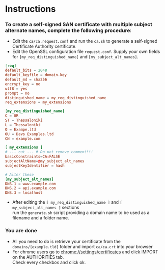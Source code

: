 # Instructions

### To create a self-signed SAN certificate with multiple subject alternate names, complete the following procedure:

- Edit the `ca/ca.request.conf` and run the `ca.sh` to generate a self-signed Certificate Authority certificate.
- Edit the OpenSSL configuration file `request.conf`. Supply your own fields for `[my_req_distinguished_name]` and `[my_subject_alt_names]`.
    
```conf
[req] 
default_bits = 2048
default_keyfile = domain.key
default_md = sha256
encrypt_key = no
utf8 = yes
prompt = no
distinguished_name = my_req_distinguished_name
req_extensions = my_extensions

[my_req_distinguished_name]
C = GR
ST = Thessaloniki
L = Thessaloniki
O = Exampe.ltd
OU = Devs Examples.ltd
CN = example.com

[ my_extensions ]
# --- cut --- # Do not remove comment!!!
basicConstraints=CA:FALSE
subjectAltName=@my_subject_alt_names
subjectKeyIdentifier = hash

# Alter these
[my_subject_alt_names]
DNS.1 = www.example.com
DNS.2 = api.example.com
DNS.3 = localhost
```

- After editing the `[ my_req_distinguished_name ]` and `[ my_subject_alt_names ]` sections  
run the `generate.sh` script providing a domain name to be used as a filename and a folder name.

### You are done

- All you need to do is retrieve your certificate from the `domains/[example.tld]` folder and import `ca/ca.crt` into your browser
- For chrome users go to [chrome://settings/certificates](chrome://settings/certificates) and click IMPORT on the AUTHORITIES tab.  
Check every checkbox and click ok.
